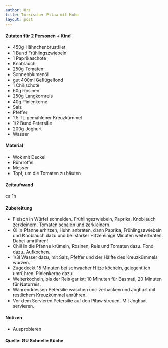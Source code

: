 ```yaml
---
author: Urs
title: Türkischer Pilaw mit Huhn
layout: post
---
```

#### Zutaten für 2 Personen + Kind
* 450g Hähnchenbrustfilet
* 1 Bund Frühlingszwiebeln
* 1 Paprikaschote
* Knoblauch
* 250g Tomaten
* Sonnenblumenöl
* gut 400ml Geflügelfond
* 1 Chilischote
* 60g Rosinen
* 250g Langkornreis
* 40g Pinienkerne
* Salz
* Pfeffer
* 1.5 TL gemahlener Kreuzkümmel
* 1/2 Bund Petersilie
* 200g Joghurt
* Wasser

#### Material
 * Wok mit Deckel
 * Rührlöffel
 * Messer
 * Topf, um die Tomaten zu häuten

#### Zeitaufwand
 ca 1h 

#### Zubereitung
 * Fleisch in Würfel schneiden. Frühlingszwiebeln, Paprika, Knoblauch zerkleinern. Tomaten schälen und zerkleinern.
 * Öl in Pfanne erhitzen, Huhn anbraten, dann Paprika, Frühlingszwiebeln und Knoblauch dazu und bei starker Hitze einige Minuten weiterbraten. Dabei umrühren!
 * Chili in die Pfanne krümeln, Rosinen, Reis und Tomaten dazu. Fond dazu. Aufkochen.
 * 1/3l Wasser dazu, mit Salz, Pfeffer und der Hälfte des Kreuzkümmels würzen.
 * Zugedeckt 15 Minuten bei schwacher Hitze köcheln, gelegentlich umrühren. Pinienkerne dazu.
 * Weiterköcheln, bis der Reis gar ist: 10 Minuten für Basmati, 20 Minuten für Naturreis.
 * Währenddessen Petersilie waschen und zerhacken und Joghurt mit restlichem Kreuzkümmel anrühren.
 * Vor dem Servieren Petersilie auf den Pilaw streuen. Mit Joghurt servieren.
  
#### Notizen
 * Ausprobieren
  
#### Quelle: GU Schnelle Küche
